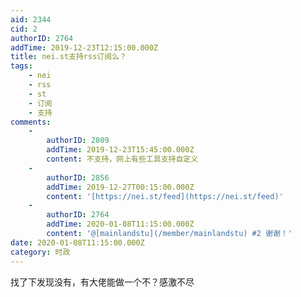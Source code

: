 ```yaml
---
aid: 2344
cid: 2
authorID: 2764
addTime: 2019-12-23T12:15:00.000Z
title: nei.st支持rss订阅么？
tags:
    - nei
    - rss
    - st
    - 订阅
    - 支持
comments:
    -
        authorID: 2809
        addTime: 2019-12-23T15:45:00.000Z
        content: 不支持，网上有些工具支持自定义
    -
        authorID: 2856
        addTime: 2019-12-27T00:15:00.000Z
        content: '[https://nei.st/feed](https://nei.st/feed)'
    -
        authorID: 2764
        addTime: 2020-01-08T11:15:00.000Z
        content: '@[mainlandstu](/member/mainlandstu) #2 谢谢！'
date: 2020-01-08T11:15:00.000Z
category: 时政
---
```


找了下发现没有，有大佬能做一个不？感激不尽
